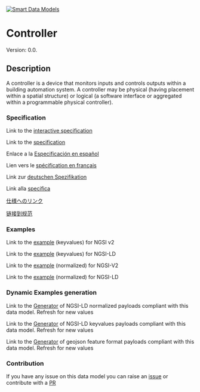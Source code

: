 [![Smart Data Models](https://smartdatamodels.org/wp-content/uploads/2022/01/SmartDataModels_logo.png "Logo")](https://smartdatamodels.org)
# Controller
Version: 0.0.

## Description 

A controller is a device that monitors inputs and controls outputs within a building automation system.  A controller may be physical (having placement within a spatial structure) or logical (a software interface or aggregated within a programmable physical controller).
### Specification

Link to the [interactive specification](https://swagger.lab.fiware.org/?url=https://smart-data-models.github.io/dataModel.S4BLDG/Controller/swagger.yaml)

Link to the [specification](https://github.com/smart-data-models/dataModel.S4BLDG/blob/master/Controller/doc/spec.md)

Enlace a la [Especificación en español](https://github.com/smart-data-models/dataModel.S4BLDG/blob/master/Controller/doc/spec_ES.md)

Lien vers le [spécification en français](https://github.com/smart-data-models/dataModel.S4BLDG/blob/master/Controller/doc/spec_FR.md)

Link zur [deutschen Spezifikation](https://github.com/smart-data-models/dataModel.S4BLDG/blob/master/Controller/doc/spec_DE.md)

Link alla [specifica](https://github.com/smart-data-models/dataModel.S4BLDG/blob/master/Controller/doc/spec_IT.md)

[仕様へのリンク](https://github.com/smart-data-models/dataModel.S4BLDG/blob/master/Controller/doc/spec_JA.md)

[链接到规范](https://github.com/smart-data-models/dataModel.S4BLDG/blob/master/Controller/doc/spec_ZH.md)
### Examples

Link to the [example](https://smart-data-models.github.io/dataModel.S4BLDG/Controller/examples/example.json) (keyvalues) for NGSI v2

Link to the [example](https://smart-data-models.github.io/dataModel.S4BLDG/Controller/examples/example.jsonld) (keyvalues) for NGSI-LD

Link to the [example](https://smart-data-models.github.io/dataModel.S4BLDG/Controller/examples/example-normalized.json) (normalized) for NGSI-V2

Link to the [example](https://smart-data-models.github.io/dataModel.S4BLDG/Controller/examples/example-normalized.jsonld) (normalized) for NGSI-LD
### Dynamic Examples generation

Link to the [Generator](https://smartdatamodels.org/extra/ngsi-ld_generator.php?schemaUrl=https://raw.githubusercontent.com/smart-data-models/dataModel.S4BLDG/master/Controller/schema.json&email=info@smartdatamodels.org) of NGSI-LD normalized payloads compliant with this data model. Refresh for new values

Link to the [Generator](https://smartdatamodels.org/extra/ngsi-ld_generator_keyvalues.php?schemaUrl=https://raw.githubusercontent.com/smart-data-models/dataModel.S4BLDG/master/Controller/schema.json&email=info@smartdatamodels.org) of NGSI-LD keyvalues payloads compliant with this data model. Refresh for new values

Link to the [Generator](https://smartdatamodels.org/extra/geojson_features_generator.php?schemaUrl=https://raw.githubusercontent.com/smart-data-models/dataModel.S4BLDG/master/Controller/schema.json&email=info@smartdatamodels.org) of geojson feature format payloads compliant with this data model. Refresh for new values
### Contribution

 If you have any issue on this data model you can raise an [issue](https://github.com/smart-data-models/dataModel.S4BLDG/issues)  or contribute with a [PR](https://github.com/smart-data-models/dataModel.S4BLDG/pulls)